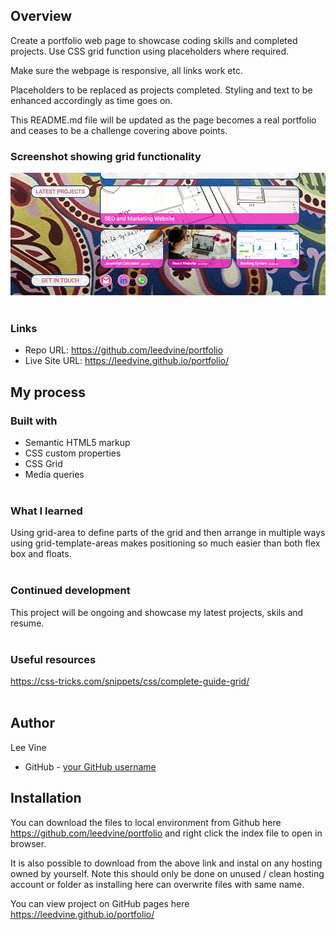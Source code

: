 ## Overview

Create a portfolio web page to showcase coding skills and completed projects. Use CSS grid function using placeholders where required. 

Make sure the webpage is responsive, all links work etc.

Placeholders to be replaced as projects completed. Styling and text to be enhanced accordingly as time goes on.

This README.md file will be updated as the page becomes a real portfolio and ceases to be a challenge covering above points.

### Screenshot showing grid functionality

![](./assets/images/grid-demo-section.jpg)
<br><br>

### Links

- Repo URL: https://github.com/leedvine/portfolio
- Live Site URL: https://leedvine.github.io/portfolio/

## My process

### Built with

- Semantic HTML5 markup
- CSS custom properties
- CSS Grid
- Media queries
<br><br>
### What I learned

Using grid-area to define parts of the grid and then arrange in multiple ways using grid-template-areas makes positioning so much easier than both flex box and floats.
<br><br>
### Continued development

This project will be ongoing and showcase my latest projects, skils and resume. 
<br><br>
### Useful resources

https://css-tricks.com/snippets/css/complete-guide-grid/
<br><br>
## Author
  Lee Vine
- GitHub - [your GitHub username](https://github.com/leedvine)

## Installation

You can download the files to local environment from Github here https://github.com/leedvine/portfolio and right click the index file to open in browser.

It is also possible to download from the above link and instal on any hosting owned by yourself. Note this should only be done on unused / clean hosting account or folder as installing here can overwrite files with same name.

You can view project on GitHub pages here https://leedvine.github.io/portfolio/